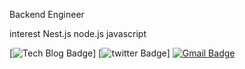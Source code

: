 Backend Engineer

interest
Nest.js
node.js
javascript

  [![Tech Blog Badge](http://img.shields.io/badge/-Tech%20blog-black?style=flat-square&logo=github)]
[![twitter Badge](https://img.shields.io/badge/twitter-1DA1F2?logo=twitter&logoColor=white)]
  [![Gmail Badge](https://img.shields.io/badge/Gmail-d14836?style=flat-square&logo=Gmail&logoColor=white&link=mailto:snugyun01@gmail.com)](mailto:snugyun01@gmail.com)

